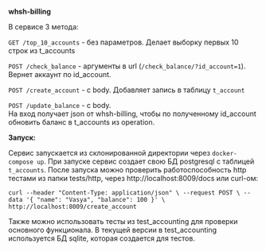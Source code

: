 **whsh-billing**

В сервисе 3 метода:

`GET /top_10_accounts` - без параметров. Делает выборку первых 10 строк из t_accounts

`POST /check_balance` - аргументы в url (`/check_balance/?id_account=1`). Вернет аккаунт по id_account.  

`POST /create_account` - с body. Добавляет запись в таблицу `t_account`

`POST /update_balance` - с body.  
На вход получает json от whsh-billing, чтобы по полученному id_account 
обновить баланс в t_accounts из operation.

**Запуск:**

Сервис запускается из склонированной директории через `docker-compose up`.
При запуске сервис создает свою БД postgresql с таблицей `t_accounts`.
После запуска можно проверить работоспособность http тестами из папки tests/http,
через http://localhost:8009/docs
или curl-ом:

`curl --header "Content-Type: application/json" \
  --request POST \
  --data '{
  "name": "Vasya",
  "balance": 100
}' \
 http://localhost:8009/create_account`

Также можно использовать тесты из test_accounting для проверки основного функционала.
В текущей версии в test_accounting используется БД sqlite, которая создается для тестов. 
